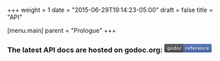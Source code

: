 +++
weight = 1
date = "2015-06-29T19:14:23-05:00"
draft = false
title = "API"

[menu.main]
parent = "Prologue"
+++

### The latest API docs are hosted on godoc.org: [![GoDoc](../../img/godoc_badge.png)](http://godoc.org/github.com/gophersaurus/gf.v1)
